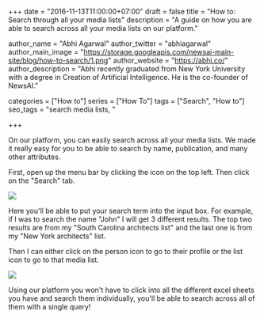 +++
date = "2016-11-13T11:00:00+07:00"
draft = false
title = "How to: Search through all your media lists"
description = "A guide on how you are able to search across all your media lists on our platform."

author_name = "Abhi Agarwal"
author_twitter = "abhiagarwal"
author_main_image = "https://storage.googleapis.com/newsai-main-site/blog/how-to-search/1.png"
author_website = "https://abhi.co/"
author_description = "Abhi recently graduated from New York University with a degree in Creation of Artificial Intelligence. He is the co-founder of NewsAI."

categories = ["How to"]
series = ["How To"]
tags = ["Search", "How to"]
seo_tags = "search media lists, "

+++

On our platform, you can easily search across all your media lists. We made it really easy for you to be able to search by name, publication, and many other attributes.

First, open up the menu bar by clicking the icon on the top left. Then click on the "Search" tab.

![](https://storage.googleapis.com/newsai-main-site/blog/how-to-search/1.png)

Here you'll be able to put your search term into the input box. For example, if I was to search the name "John" I will get 3 different results. The top two results are from my "South Carolina architects list" and the last one is from my "New York architects" list.

Then I can either click on the person icon to go to their profile or the list icon to go to that media list.

![](https://storage.googleapis.com/newsai-main-site/blog/how-to-search/3.png)

Using our platform you won't have to click into all the different excel sheets you have and search them individually, you'll be able to search across all of them with a single query!
